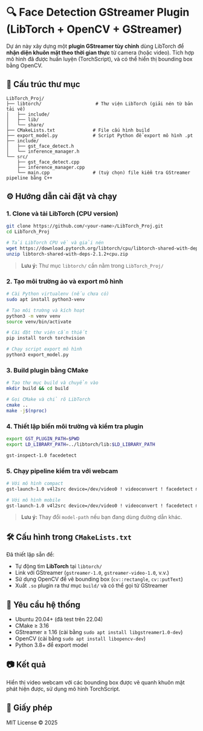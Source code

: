 # 🔍 Face Detection GStreamer Plugin (LibTorch + OpenCV + GStreamer)

Dự án này xây dựng một **plugin GStreamer tùy chỉnh** dùng LibTorch để **nhận diện khuôn mặt theo thời gian thực** từ camera (hoặc video). Tích hợp mô hình đã được huấn luyện (TorchScript), và có thể hiển thị bounding box bằng OpenCV.

## 📁 Cấu trúc thư mục

```
LibTorch_Proj/
├── libtorch/                    # Thư viện LibTorch (giải nén từ bản tải về)
│   ├── include/
│   ├── lib/
│   └── share/
├── CMakeLists.txt              # File cấu hình build
├── export_model.py             # Script Python để export mô hình .pt
├── include/
│   ├── gst_face_detect.h
│   └── inference_manager.h
└── src/
    ├── gst_face_detect.cpp
    ├── inference_manager.cpp
    └── main.cpp                # (tuỳ chọn) file kiểm tra GStreamer pipeline bằng C++
```

## ⚙️ Hướng dẫn cài đặt và chạy

### 1. Clone và tải LibTorch (CPU version)

```bash
git clone https://github.com/<your-name>/LibTorch_Proj.git
cd LibTorch_Proj

# Tải LibTorch CPU về và giải nén
wget https://download.pytorch.org/libtorch/cpu/libtorch-shared-with-deps-2.1.2%2Bcpu.zip
unzip libtorch-shared-with-deps-2.1.2+cpu.zip
```

> **Lưu ý:** Thư mục `libtorch/` cần nằm trong `LibTorch_Proj/`

### 2. Tạo môi trường ảo và export mô hình

```bash
# Cài Python virtualenv (nếu chưa có)
sudo apt install python3-venv

# Tạo môi trường và kích hoạt
python3 -m venv venv
source venv/bin/activate

# Cài đặt thư viện cần thiết
pip install torch torchvision

# Chạy script export mô hình
python3 export_model.py
```

### 3. Build plugin bằng CMake

```bash
# Tạo thư mục build và chuyển vào
mkdir build && cd build

# Gọi CMake và chỉ rõ LibTorch
cmake ..
make -j$(nproc)
```

### 4. Thiết lập biến môi trường và kiểm tra plugin

```bash
export GST_PLUGIN_PATH=$PWD
export LD_LIBRARY_PATH=../libtorch/lib:$LD_LIBRARY_PATH

gst-inspect-1.0 facedetect
```

### 5. Chạy pipeline kiểm tra với webcam

```bash
# Với mô hình compact
gst-launch-1.0 v4l2src device=/dev/video0 ! videoconvert ! facedetect model-path=/home/lenovo/DA1/LibTorch_Proj/face_detector_compact.pt debug=true ! videoconvert ! autovideosink

# Với mô hình mobile
gst-launch-1.0 v4l2src device=/dev/video0 ! videoconvert ! facedetect model-path=/home/lenovo/DA1/LibTorch_Proj/face_detector_mobile.pt debug=true ! videoconvert ! autovideosink
```

> **Lưu ý:** Thay đổi `model-path` nếu bạn đang dùng đường dẫn khác.

## 🛠️ Cấu hình trong `CMakeLists.txt`

Đã thiết lập sẵn để:
- Tự động tìm **LibTorch** tại `libtorch/`
- Link với GStreamer (`gstreamer-1.0`, `gstreamer-video-1.0`, v.v.)
- Sử dụng OpenCV để vẽ bounding box (`cv::rectangle`, `cv::putText`)
- Xuất `.so` plugin ra thư mục `build/` và có thể gọi từ GStreamer

## 📌 Yêu cầu hệ thống

- Ubuntu 20.04+ (đã test trên 22.04)
- CMake ≥ 3.16
- GStreamer ≥ 1.16 (cài bằng `sudo apt install libgstreamer1.0-dev`)
- OpenCV (cài bằng `sudo apt install libopencv-dev`)
- Python 3.8+ để export model

## 📷 Kết quả

Hiển thị video webcam với các bounding box được vẽ quanh khuôn mặt phát hiện được, sử dụng mô hình TorchScript.

## 📜 Giấy phép

MIT License © 2025
